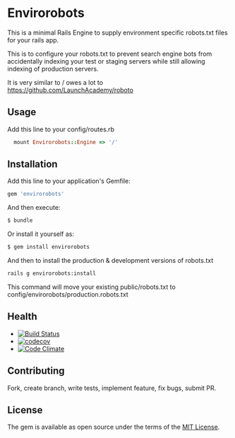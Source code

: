 # Envirorobots

This is a minimal Rails Engine to supply environment specific robots.txt files for your rails app.

This is to configure your robots.txt to prevent search engine bots from accidentally indexing your test or staging servers while still allowing indexing of production servers.

It is very similar to / owes a lot to https://github.com/LaunchAcademy/roboto

## Usage

Add this line to your config/routes.rb

```ruby
  mount Envirorobots::Engine => '/'
```

## Installation
Add this line to your application's Gemfile:

```ruby
gem 'envirorobots'
```

And then execute:
```bash
$ bundle
```

Or install it yourself as:
```bash
$ gem install envirorobots
```

And then to install the production & development versions of robots.txt
```bash
rails g envirorobots:install
```

This command will move your existing public/robots.txt to config/envirorobots/production.robots.txt

## Health
* [![Build Status](https://travis-ci.org/trammel/envirorobots.svg?branch=master)](https://travis-ci.org/trammel/envirorobots/builds)
* [![codecov](https://codecov.io/gh/trammel/envirorobots/branch/master/graph/badge.svg)](https://codecov.io/gh/trammel/envirorobots)
* [![Code Climate](https://codeclimate.com/github/trammel/envirorobots/badges/gpa.svg)](https://codeclimate.com/github/trammel/envirorobots)

## Contributing
Fork, create branch, write tests, implement feature, fix bugs, submit PR.

## License
The gem is available as open source under the terms of the [MIT License](http://opensource.org/licenses/MIT).
